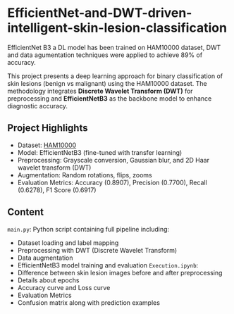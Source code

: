 # EfficientNet-and-DWT-driven-intelligent-skin-lesion-classification
EfficientNet B3 a DL model has been trained on HAM10000 dataset, DWT and data agumentation techniques were applied to achieve 89% of accuracy.

This project presents a deep learning approach for binary classification of skin lesions (benign vs malignant) using the HAM10000 dataset. The methodology integrates **Discrete Wavelet Transform (DWT)** for preprocessing and **EfficientNetB3** as the backbone model to enhance diagnostic accuracy.

## Project Highlights
- Dataset: [HAM10000](https://www.kaggle.com/datasets/kmader/skin-cancer-mnist-ham10000)
- Model: EfficientNetB3 (fine-tuned with transfer learning)
- Preprocessing: Grayscale conversion, Gaussian blur, and 2D Haar wavelet transform (DWT)
- Augmentation: Random rotations, flips, zooms
- Evaluation Metrics: Accuracy (0.8907), Precision (0.7700), Recall (0.6278), F1 Score (0.6917)

## Content
`main.py`: Python script containing full pipeline including:
  - Dataset loading and label mapping
  - Preprocessing with DWT (Discrete Wavelet Transform)
  - Data augmentation
  - EfficientNetB3 model training and evaluation
`Execution.ipynb`:
  - Difference between skin lesion images before and after preprocessing
  - Details about epochs
  - Accuracy curve and Loss curve
  - Evaluation Metrics
  - Confusion matrix along with prediction examples

